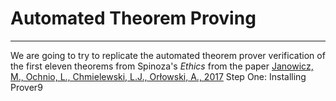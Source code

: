 # Automated Theorem Proving
---
We are going to try to replicate the automated theorem prover verification of the first eleven theorems from Spinoza's *Ethics* from the paper
[Janowicz, M., Ochnio, L., Chmielewski, L.J., Orłowski, A., 2017](https://link.springer.com/chapter/10.1007/978-981-10-4154-9_59)
Step One: Installing Prover9
